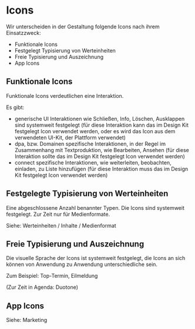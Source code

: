 # Icons

<Banner>
Wir unterscheiden in der Gestaltung folgende Icons nach ihrem Einsatzzweck:
</Banner>

- Funktionale Icons
- Festgelegt Typisierung von Werteinheiten
- Freie Typisierung und Auszeichnung
- App Icons

## Funktionale Icons

Funktionale Icons verdeutlichen eine Interaktion.

Es gibt:

- generische UI Interaktionen wie Schließen, Info, Löschen, Ausklappen sind systemweit festgelegt (für diese Interaktion kann das im Design Kit festgelegt Icon verwendet werden, oder es wird das Icon aus dem verwendeten UI-Kit, der Plattform verwendet)
- dpa, bzw. Domainen spezifische Interaktionen, in der Regel im Zusammenhang mit Textproduktion, wie Bearbeiten, Ansehen  (für diese Interaktion sollte das im Design Kit festgelegt Icon verwendet werden)
- connect spezifische Interaktionen, wie weiterleiten, beobachten, einladen, zu Liste hinzufügen (für diese Interaktion muss das im Design Kit festgelegt Icon verwendet werden)


## Festgelegte Typisierung von Werteinheiten

Eine abgeschlossene Anzahl benannter Typen. Die Icons sind systemweit festgelegt.
Zur Zeit nur für Medienformate.

Siehe: Werteinheiten / Inhalte / Medienformat

## Freie Typisierung und Auszeichnung

Die visuelle Sprache der Icons ist systemweit festgelegt, die Icons an sich können von Anwendung zu Anwendung unterschiedliche sein.

Zum Beispiel: Top-Termin, Eilmeldung

(Zur Zeit in Agenda: Duotone)

## App Icons

Siehe: Marketing